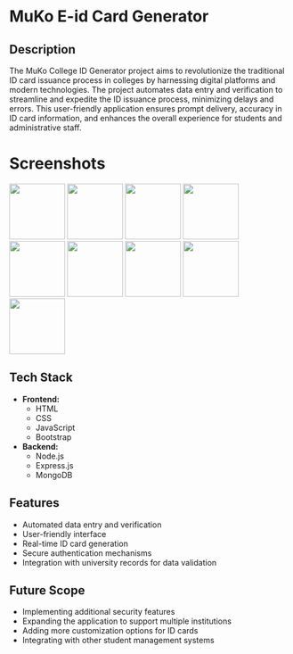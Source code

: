 # MuKo E-id Card Generator

## Description
The MuKo College ID Generator project aims to revolutionize the traditional ID card issuance process in colleges by harnessing digital platforms and modern technologies. The project automates data entry and verification to streamline and expedite the ID issuance process, minimizing delays and errors. This user-friendly application ensures prompt delivery, accuracy in ID card information, and enhances the overall experience for students and administrative staff.

# Screenshots

<img src="https://github.com/komalpandeyy/ID_GENERATOR/assets/83563937/221af3b4-68b5-4f22-94dd-28e36724add5" width="100" height="100">
<img src="https://github.com/komalpandeyy/ID_GENERATOR/assets/83563937/20a2eb92-dbb8-40d4-b6fc-3edc4261ebd3" width="100" height="100">
<img src="https://github.com/komalpandeyy/ID_GENERATOR/assets/83563937/9bff2c3a-a7b3-4979-81f3-a21ae9938c42" width="100" height="100">
<img src="https://github.com/komalpandeyy/ID_GENERATOR/assets/83563937/f7fd5778-4f10-4fb9-8103-6f4c14838053" width="100" height="100">
<img src="https://github.com/komalpandeyy/ID_GENERATOR/assets/83563937/0722dd79-59e0-4594-a6b3-77e644881b99" width="100" height="100">
<img src="https://github.com/komalpandeyy/ID_GENERATOR/assets/83563937/2af452ad-00df-42f1-b07a-31678896e724" width="100" height="100">
<img src="https://github.com/komalpandeyy/ID_GENERATOR/assets/83563937/d493443c-eb65-43fc-8daa-ee3a02e5beff" width="100" height="100">
<img src="https://github.com/komalpandeyy/ID_GENERATOR/assets/83563937/28031c19-a389-4d95-a77d-a74c1441c81c" width="100" height="100">
<img src="https://github.com/komalpandeyy/ID_GENERATOR/assets/83563937/ad50ac58-a3f0-40d9-9f72-b35bd1bb1217" width="100" height="100">


## Tech Stack
- **Frontend:**
  - HTML
  - CSS
  - JavaScript
  - Bootstrap
- **Backend:**
  - Node.js
  - Express.js
  - MongoDB

## Features
- Automated data entry and verification
- User-friendly interface
- Real-time ID card generation
- Secure authentication mechanisms
- Integration with university records for data validation

## Future Scope
- Implementing additional security features
- Expanding the application to support multiple institutions
- Adding more customization options for ID cards
- Integrating with other student management systems



